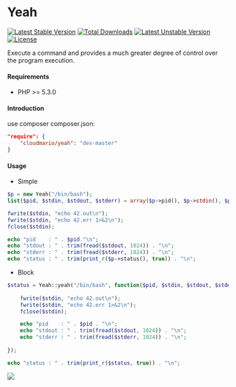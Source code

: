 Yeah
====

[![Latest Stable Version](https://poser.pugx.org/cloudmario/yeah/v/stable)](https://packagist.org/packages/cloudmario/yeah) [![Total Downloads](https://poser.pugx.org/cloudmario/yeah/downloads)](https://packagist.org/packages/cloudmario/yeah) [![Latest Unstable Version](https://poser.pugx.org/cloudmario/yeah/v/unstable)](https://packagist.org/packages/cloudmario/yeah) [![License](https://poser.pugx.org/cloudmario/yeah/license)](https://packagist.org/packages/cloudmario/yeah)


Execute a command and provides a much greater degree of control over the program execution. 


#### Requirements
* PHP >= 5.3.0

#### Introduction
use composer
composer.json:
```json
"require": {
	"cloudmario/yeah": "dev-master"
}
```

#### Usage

- Simple

```php
$p = new Yeah("/bin/bash");
list($pid, $stdin, $stdout, $stderr) = array($p->pid(), $p->stdin(), $p->stdout(), $p->stderr());

fwrite($stdin, "echo 42.out\n");
fwrite($stdin, "echo 42.err 1>&2\n");
fclose($stdin);

echo "pid    : " . $pid."\n";
echo "stdout : " . trim(fread($stdout, 1024)) . "\n";
echo "stderr : " . trim(fread($stderr, 1024)) . "\n";
echo "status : " . trim(print_r($p->status(), true)) . "\n";
```


- Block

```php
$status = Yeah::yeah("/bin/bash", function($pid, $stdin, $stdout, $stderr) {
	
	fwrite($stdin, "echo 42.out\n");
	fwrite($stdin, "echo 42.err 1>&2\n");
	fclose($stdin);

	echo "pid    : " . $pid . "\n";
	echo "stdout : " . trim(fread($stdout, 1024)) . "\n";
	echo "stderr : " . trim(fread($stderr, 1024)) . "\n";
	
});

echo "status : " . trim(print_r($status, true)) . "\n";
```


[![](http://service.t.sina.com.cn/widget/qmd/1656360925/02781ba4/4.png)](http://weibo.com/smcz)
